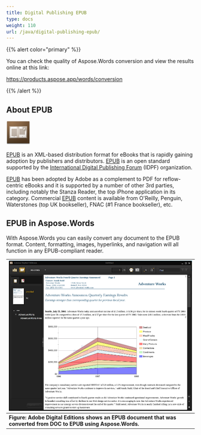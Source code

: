 ```yaml
---
title: Digital Publishing EPUB
type: docs
weight: 110
url: /java/digital-publishing-epub/
---
```


{{% alert color="primary" %}} 

You can check the quality of Aspose.Words conversion and view the results online at this link:

<https://products.aspose.app/words/conversion>

{{% /alert %}} 


## About EPUB

![todo:image_alt_text](digital-publishing-epub_1.png)

[EPUB](https://docs.fileformat.com/ebook/epub/) is an XML-based distribution format for eBooks that is rapidly gaining adoption by publishers and distributors. [EPUB](https://docs.fileformat.com/ebook/epub/) is an open standard supported by the [International Digital Publishing Forum](http://idpf.org/) (IDPF) organization.

[EPUB](https://docs.fileformat.com/ebook/epub/) has been adopted by Adobe as a complement to PDF for reflow-centric eBooks and it is supported by a number of other 3rd parties, including notably the Stanza Reader, the top iPhone application in its category. Commercial [EPUB](https://docs.fileformat.com/ebook/epub/) content is available from O'Reilly, Penguin, Waterstones (top UK bookseller), FNAC (#1 France bookseller), etc.


## EPUB in Aspose.Words

With Aspose.Words you can easily convert any document to the EPUB format. Content, formatting, images, hyperlinks, and navigation will all function in any EPUB-compliant reader.

|![todo:image_alt_text](digital-publishing-epub_2.png)|
| :- |
|**Figure: Adobe Digital Editions shows an EPUB document that was converted from DOC to EPUB using Aspose.Words.**|

